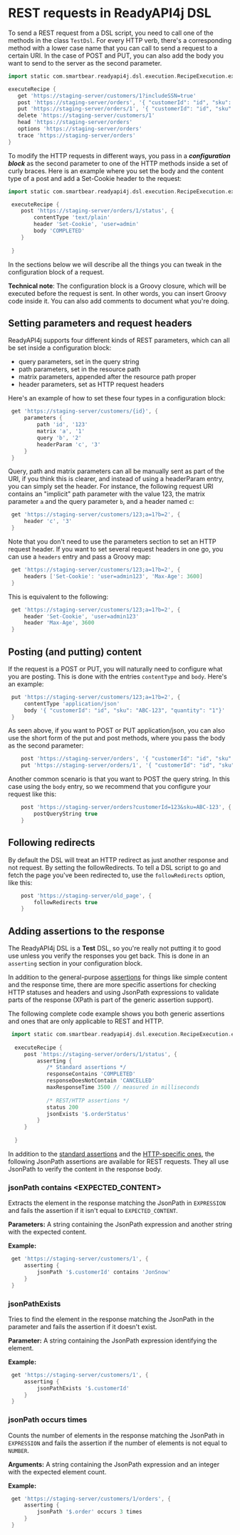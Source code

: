 # REST requests in ReadyAPI4j DSL

To send a REST request from a DSL script, you need to call one of the methods in the class 
```TestDsl```. For every HTTP verb, there's a corresponding method with a lower case
name that you can call to send a request to a certain URI. In the case of POST and PUT, you can also
add the body you want to send to the server as the second parameter.

 ```groovy
 import static com.smartbear.readyapi4j.dsl.execution.RecipeExecution.executeRecipe
 
 executeRecipe {
    get 'https://staging-server/customers/1?includeSSN=true'
    post 'https://staging-server/orders', '{ "customerId": "id", "sku": "ABC-123", "quantity": "1"}'
    put 'https://staging-server/orders/1', '{ "customerId": "id", "sku": "ABC-123", "quantity": "2"}'
    delete 'https://staging-server/customers/1'
    head 'https://staging-server/orders'
    options 'https://staging-server/orders'
    trace 'https://staging-server/orders'
 }
 ```
 
To modify the HTTP requests in different ways, you pass in a ***configuration block*** as the second
parameter to one of the HTTP methods inside a set of curly braces. Here is an example where you set the body and the 
content type of a post and add a Set-Cookie header to the request:
 
 ```groovy
 import static com.smartbear.readyapi4j.dsl.execution.RecipeExecution.executeRecipe
 
  executeRecipe {
     post 'https://staging-server/orders/1/status', {
         contentType 'text/plain'
         header 'Set-Cookie', 'user=admin'
         body 'COMPLETED'
     }
     
  }
  ```
 
In the sections below we will describe all the things you can tweak in the configuration block of a request.
 
**Technical note**: The configuration block is a Groovy closure, which will be executed before the request is sent. 
In other words, you can insert Groovy code inside it. You can also add comments to document what you're doing.
 
 ## Setting parameters and request headers
 
ReadyAPI4j supports four different kinds of REST parameters, which can all be set inside a configuration block:
* query parameters, set in the query string
* path parameters, set in the resource path
* matrix parameters, appended after the resource path proper
* header parameters, set as HTTP request headers

Here's an example of how to set these four types in a configuration block:

```groovy
 get 'https://staging-server/customers/{id}', {
     parameters {
         path 'id', '123'
         matrix 'a', '1'
         query 'b', '2'
         headerParam 'c', '3'
     }
 }
```

Query, path and matrix parameters can all be manually sent as part of the URI, if you think this is clearer, and instead of
using a headerParam entry, you can simply set the header. For instance,
the following request URI contains an "implicit" path parameter with the value 123, the matrix parameter ```a``` 
and the query parameter ```b```, and a header named ```c```:
```groovy
 get 'https://staging-server/customers/123;a=1?b=2', {
     header 'c', '3'
 }
```
Note that you don't need to use the parameters section to set an HTTP request header. If you want to set several request 
headers in one go, you can use a ```headers``` entry and pass a Groovy map:

```groovy
 get 'https://staging-server/customers/123;a=1?b=2', {
     headers ['Set-Cookie': 'user=admin123', 'Max-Age': 3600]
 }
```

This is equivalent to the following:

```groovy
 get 'https://staging-server/customers/123;a=1?b=2', {
     header 'Set-Cookie', 'user=admin123'
     header 'Max-Age', 3600
 }
```

## Posting (and putting) content

If the request is a POST or PUT, you will naturally need to configure what you are posting. This is done with the entries
```contentType``` and ```body```. Here's an example:

```groovy
 put 'https://staging-server/customers/123;a=1?b=2', {
     contentType 'application/json'
     body '{ "customerId": "id", "sku": "ABC-123", "quantity": "1"}'
 }
```

As seen above, if you want to POST or PUT application/json, you can also use the short form of the put and post methods,
where you pass the body as the second parameter:
```groovy
    post 'https://staging-server/orders', '{ "customerId": "id", "sku": "ABC-123", "quantity": "1"}'
    put 'https://staging-server/orders/1', '{ "customerId": "id", "sku": "ABC-123", "quantity": "2"}'
```

Another common scenario is that you want to POST the query string. In this case using the ```body``` entry, so we recommend
that you configure your request like this:
```groovy
    post 'https://staging-server/orders?customerId=123&sku=ABC-123', {
        postQueryString true
    }
```

## Following redirects

By default the DSL will treat an HTTP redirect as just another response and not request. By setting the followRedirects.
To tell a DSL script to go and fetch the page you've been redirected to, use the ```followRedirects``` option, like this:

```groovy
    post 'https://staging-server/old_page', {
        followRedirects true
    }
```

## Adding assertions to the response

The ReadyAPI4j DSL is a **Test** DSL, so you're really not putting it to good use unless you verify the responses you
get back. This is done in an ```asserting``` section in your configuration block.

In addition to the general-purpose [assertions](Assertions.md) for things like simple content and the response
time, there are more specific assertions for checking HTTP statuses and headers and using JsonPath expressions to validate
parts of the response (XPath is part of the generic assertion support).

The following complete code example shows you both generic assertions and ones that are only applicable to REST and HTTP.

```groovy
 import static com.smartbear.readyapi4j.dsl.execution.RecipeExecution.executeRecipe
 
  executeRecipe {
     post 'https://staging-server/orders/1/status', {
         asserting {
            /* Standard assertions */
            responseContains 'COMPLETED'
            responseDoesNotContain 'CANCELLED'
            maxResponseTime 3500 // measured in milliseconds
            
            /* REST/HTTP assertions */
            status 200
            jsonExists '$.orderStatus'
         }
     }
     
  }
  ```

In addition to the [standard assertions](Assertions.md#standard-assertions) and the [HTTP-specific ones](Assertions.md#http-specific-assertions), 
the following JsonPath assertions are available for REST requests. They all use JsonPath to verify the content
in the response body.

### jsonPath <EXPRESSION> contains <EXPECTED_CONTENT>

Extracts the element in the response matching the JsonPath in ```EXPRESSION``` and fails the assertion 
if it isn't equal to ```EXPECTED_CONTENT```.

**Parameters:** A string containing the JsonPath expression and another string with the expected content.

**Example:** 
```groovy
 get 'https://staging-server/customers/1', {
     asserting {
         jsonPath '$.customerId' contains 'JonSnow'
     }
 }
 ```
 
### jsonPathExists
 
 Tries to find the element in the response matching the JsonPath in the parameter and fails the assertion if 
 it doesn't exist.
 
 **Parameter:** A string containing the JsonPath expression identifying the element.
 
 **Example:** 
 ```groovy
  get 'https://staging-server/customers/1', {
      asserting {
          jsonPathExists '$.customerId'
      }
  }
  ```
 
### jsonPath <EXPRESSION> occurs <NUMBER> times

Counts the number of elements in the response matching the JsonPath in ```EXPRESSION``` and fails the assertion 
if the number of elements is not equal to ```NUMBER```.

**Arguments:** A string containing the JsonPath expression and an integer with the expected element count.

**Example:** 
```groovy
 get 'https://staging-server/customers/1/orders', {
     asserting {
         jsonPath '$.order' occurs 3 times
     }
 }
 ```


